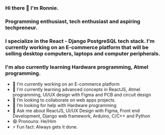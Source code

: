 ### Hi there 👋 I'm Ronnie.
### Programming enthusiast, tech enthusiast and aspiring techpreneur.
### I specialize in the React - Django PostgreSQL tech stack. I'm currently working on an E-commerce platform that will be selling desktop computers, laptops and computer peripherals. 
### I'm also currently learning Hardware programming, Atmel programming. 


- 🔭 I'm currently working on an E-commerce platform
- 🌱 I'm currently learning advanced concepts in ReactJS, Atmel programming, UI/UX design with Figma and PCB and circuit design
- 👯 I’m looking to collaborate on web apps projects.
- 🤔 I’m looking for help with Hardware programming
- 💬 Ask me about ReactJS, UI/UX Design with Figma, Front end Development, Django web framework, Arduino, C/C++ and Python
- 😄 Pronouns: He/Him
- ⚡ Fun fact: Always gets it done.



<!--- 📫 How to reach me:<ul><li href="https://twitter.com/Ronnie_Leon_">Twitter</li> <li href="https://www.linkedin.com/in/ronnie-leon-b602a9186/">LinkedIn</li><ul>-->
